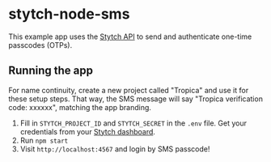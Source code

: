 # stytch-node-sms

This example app uses the [Stytch API](https://stytch.com/docs/api) to send and authenticate
one-time passcodes (OTPs).

## Running the app

For name continuity, create a new project called "Tropica" and use it for these setup steps. That
way, the SMS message will say "Tropica verification code: xxxxxx", matching the app branding.

1. Fill in `STYTCH_PROJECT_ID` and `STYTCH_SECRET` in the `.env` file. Get your credentials from
   your [Stytch dashboard](https://stytch.com/dashboard/api-keys).
2. Run `npm start`
3. Visit `http://localhost:4567` and login by SMS passcode!

